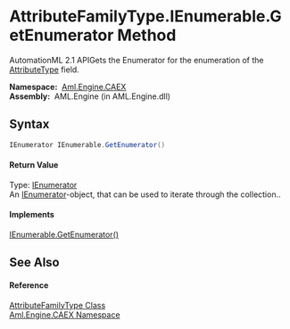 AttributeFamilyType.IEnumerable.GetEnumerator Method
====================================================
AutomationML 2.1 APIGets the Enumerator for the enumeration of the [AttributeType][1] field.

  **Namespace:**  [Aml.Engine.CAEX][2]  
  **Assembly:**  AML.Engine (in AML.Engine.dll)

Syntax
------

```csharp
IEnumerator IEnumerable.GetEnumerator()
```

#### Return Value
Type: [IEnumerator][3]  
 An [IEnumerator][3]-object, that can be used to iterate through the collection.. 
#### Implements
[IEnumerable.GetEnumerator()][4]  


See Also
--------

#### Reference
[AttributeFamilyType Class][5]  
[Aml.Engine.CAEX Namespace][2]  

[1]: AttributeType.md
[2]: ../README.md
[3]: https://docs.microsoft.com/dotnet/api/system.collections.ienumerator
[4]: https://docs.microsoft.com/dotnet/api/system.collections.ienumerable.getenumerator#System_Collections_IEnumerable_GetEnumerator
[5]: README.md
[6]: https://www.automationml.org
[7]: ../../icons/logoShade.png